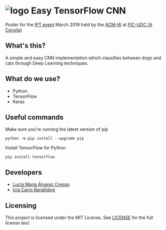![logo](https://dl1.cbsistatic.com/i/r/2018/06/11/226a1c00-6ce2-4986-aa05-4f275fdb8e69/thumbnail/64x64/220c0e478df6797cf12198ea696fb074/imgingest-873298016181467337.png) Easy TensorFlow CNN
===========
Poster for the [IPT event](https://ipt.acm.org/) March 2019 held by the [ACM-W](https://women.acm.org/) at [FIC-UDC (A Coruña)](https://www.fic.udc.es/)

## What's this?
A simple and easy CNN implementation which classifies between dogs and cats through Deep Learning techniques.

## What do we use?
* Python
* TensorFlow
* Keras

## Useful commands
Make sure you're running the latest version of pip
```
python -m pip install --upgrade pip
```
Install TensorFlow for Python
```
pip install tensorflow
````

## Developers
* [Lucía María Álvarez Crespo](https://github.com/luciamariaalvarezcrespo)
* [Icia Carro Barallobre](https://github.com/IciaCarroBarallobre)

## Licensing
This project is licensed under the MIT License. See [LICENSE](https://github.com/luciamariaalvarezcrespo/poster-ipt-2019/blob/master/LICENSE) for the full license text.

<br>
